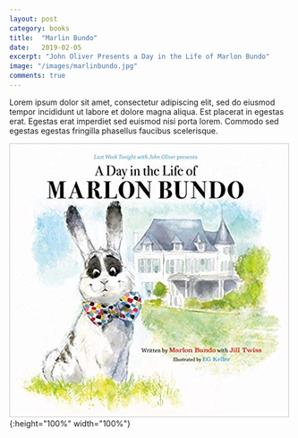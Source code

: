 ```yaml
---
layout: post
category: books
title:  "Marlin Bundo"
date:   2019-02-05
excerpt: "John Oliver Presents a Day in the Life of Marlon Bundo"
image: "/images/marlinbundo.jpg"
comments: true
---
```



Lorem ipsum dolor sit amet, consectetur adipiscing elit, sed do eiusmod tempor incididunt ut labore et dolore magna aliqua. Est placerat in egestas erat. Egestas erat imperdiet sed euismod nisi porta lorem. Commodo sed egestas egestas fringilla phasellus faucibus scelerisque. 


![](/images/marlinbundo.jpg){:height="100%" width="100%"}


